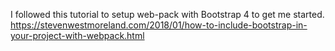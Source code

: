 I followed this tutorial to setup web-pack with Bootstrap 4 to get me started.
https://stevenwestmoreland.com/2018/01/how-to-include-bootstrap-in-your-project-with-webpack.html
